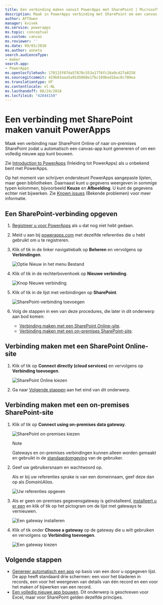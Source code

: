 ```yaml
---
title: Een verbinding maken vanuit PowerApps met SharePoint | Microsoft Docs
description: Maak in PowerApps verbinding met SharePoint om een canvas-app automatisch te kunnen genereren of om een volledig nieuwe app te bouwen.
author: AFTOwen
manager: kvivek
ms.service: powerapps
ms.topic: conceptual
ms.custom: canvas
ms.reviewer: ''
ms.date: 09/03/2016
ms.author: anneta
search.audienceType:
- maker
search.app:
- PowerApps
ms.openlocfilehash: 170115f07da57878c553a1776fc26a9cd27a8258
ms.sourcegitcommit: 429b83aaa5a91d5868e1fbc169bed1bac0c709ea
ms.translationtype: HT
ms.contentlocale: nl-NL
ms.lasthandoff: 08/24/2018
ms.locfileid: "42844150"
---
```

# <a name="create-a-connection-to-sharepoint-from-powerapps"></a>Een verbinding met SharePoint maken vanuit PowerApps
Maak een verbinding naar SharePoint Online of naar on-premises SharePoint zodat u automatisch een canvas-app kunt genereren of om een volledig nieuwe app kunt bouwen.

Zie [Introduction to PowerApps](getting-started.md) (Inleiding tot PowerApps) als u onbekend bent met PowerApps.

Op het moment van schrijven ondersteunt PowerApps aangepaste lijsten, maar geen bibliotheken. Daarnaast kunt u gegevens weergeven in sommige typen kolommen, bijvoorbeeld **Keuze** en **Afbeelding**. U kunt de gegevens echter niet bijwerken. Zie [Known issues](connections/connection-sharepoint-online.md#known-issues) (Bekende problemen) voor meer informatie.

## <a name="specify-a-sharepoint-connection"></a>Een SharePoint-verbinding opgeven
1. [Registreer u voor PowerApps](../signup-for-powerapps.md) als u dat nog niet hebt gedaan.

2. Meld u aan bij [powerapps.com](https://web.powerapps.com?utm_source=padocs&utm_medium=linkinadoc&utm_campaign=referralsfromdoc) met dezelfde referenties die u hebt gebruikt om u te registreren.

3. Klik of tik in de linker navigatiebalk op **Beheren** en vervolgens op **Verbindingen**.

    ![Optie Nieuw in het menu Bestand](./media/connect-to-sharepoint/manage-connections.png)

4. Klik of tik in de rechterbovenhoek op **Nieuwe verbinding**.

    ![Knop Nieuwe verbinding](./media/connect-to-sharepoint/new-connection.png)

5. Klik of tik in de lijst met verbindingen op **SharePoint**.

    ![SharePoint-verbinding toevoegen](./media/connect-to-sharepoint/add-sp-portal.png)

6. Volg de stappen in een van deze procedures, die later in dit onderwerp aan bod komen:

   * [Verbinding maken met een SharePoint Online-site](connect-to-sharepoint.md#connect-to-a-sharepoint-online-site).
   * [Verbinding maken met een on-premises SharePoint-site](connect-to-sharepoint.md#connect-to-an-on-premises-sharepoint-site).

## <a name="connect-to-a-sharepoint-online-site"></a>Verbinding maken met een SharePoint Online-site
1. Klik of tik op **Connect directly (cloud services)** en vervolgens op **Verbinding toevoegen**.

    ![SharePoint Online kiezen](./media/connect-to-sharepoint/choose-online.png)

2. Ga naar [Volgende stappen](connect-to-sharepoint.md#next-steps) aan het eind van dit onderwerp.

## <a name="connect-to-an-on-premises-sharepoint-site"></a>Verbinding maken met een on-premises SharePoint-site
1. Klik of tik op **Connect using on-premises data gateway**.

    ![SharePoint on-premises kiezen](./media/connect-to-sharepoint/choose-onprem.png)

    > [!NOTE]
   > Gateways en on-premises verbindingen kunnen alleen worden gemaakt en gebruikt in de [standaardomgeving](working-with-environments.md) van de gebruiker.

2. Geef uw gebruikersnaam en wachtwoord op.

    Als er bij uw referenties sprake is van een domeinnaam, geef deze dan op als *Domain\Alias*.

    ![Uw referenties opgeven](./media/connect-to-sharepoint/specify-credentials.png)

3. Als er geen on-premises gegevensgateway is geïnstalleerd, [installeert u er een](gateway-reference.md) en klik of tik op het pictogram om de lijst met gateways te vernieuwen.

    ![Een gateway installeren](./media/connect-to-sharepoint/install-gateway.png)

4. Klik of tik onder **Choose a gateway** op de gateway die u wilt gebruiken en vervolgens op **Verbinding toevoegen**.

    ![Een gateway kiezen](./media/connect-to-sharepoint/choose-gateway.png)

## <a name="next-steps"></a>Volgende stappen
* [Genereer automatisch een app](app-from-sharepoint.md) op basis van een door u opgegeven lijst. De app heeft standaard drie schermen: een voor het bladeren in records, een voor het weergeven van details van één record en een voor het maken of bijwerken van een record.
* [Een volledig nieuwe app bouwen](get-started-create-from-blank.md). Dit onderwerp is geschreven voor Excel, maar voor SharePoint gelden dezelfde principes.
